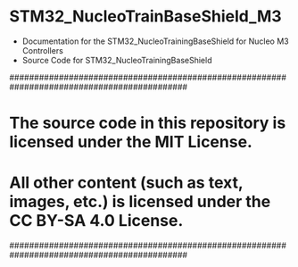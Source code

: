 # STM32_NucleoTrainBaseShield_M3
- Documentation for the STM32_NucleoTrainingBaseShield for Nucleo M3 Controllers
- Source Code for STM32_NucleoTrainingBaseShield 

############################################################################################
# The source code in this repository is licensed under the MIT License.
# All other content (such as text, images, etc.) is licensed under the CC BY-SA 4.0 License.
############################################################################################
